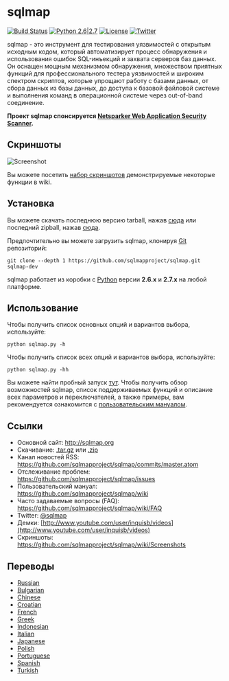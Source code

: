 # sqlmap

[![Build Status](https://api.travis-ci.org/sqlmapproject/sqlmap.svg?branch=master)](https://api.travis-ci.org/sqlmapproject/sqlmap) [![Python 2.6|2.7](https://img.shields.io/badge/python-2.6|2.7-yellow.svg)](https://www.python.org/) [![License](https://img.shields.io/badge/license-GPLv2-red.svg)](https://raw.githubusercontent.com/sqlmapproject/sqlmap/master/LICENSE) [![Twitter](https://img.shields.io/badge/twitter-@sqlmap-blue.svg)](https://twitter.com/sqlmap)

sqlmap - это инструмент для тестирования уязвимостей с открытым исходным кодом, который автоматизирует процесс обнаружения и использования ошибок SQL-инъекций и захвата серверов баз данных. Он оснащен мощным механизмом обнаружения, множеством приятных функций для профессионального тестера уязвимостей и широким спектром скриптов, которые упрощают работу с базами данных, от сбора данных из базы данных, до доступа к базовой файловой системе и выполнения команд в операционной системе через out-of-band соединение.

**Проект sqlmap спонсируется [Netsparker Web Application Security Scanner](https://www.netsparker.com/?utm_source=github.com&utm_medium=referral&utm_content=sqlmap+repo&utm_campaign=generic+advert).**

Скриншоты
----

![Screenshot](https://raw.github.com/wiki/sqlmapproject/sqlmap/images/sqlmap_screenshot.png)

Вы можете посетить [набор скриншотов](https://github.com/sqlmapproject/sqlmap/wiki/Screenshots) демонстрируемые некоторые функции в wiki.

Установка
----

Вы можете скачать последнюю версию tarball, нажав [сюда](https://github.com/sqlmapproject/sqlmap/tarball/master) или последний zipball, нажав  [сюда](https://github.com/sqlmapproject/sqlmap/zipball/master).

Предпочтительно вы можете загрузить sqlmap, клонируя [Git](https://github.com/sqlmapproject/sqlmap) репозиторий:

    git clone --depth 1 https://github.com/sqlmapproject/sqlmap.git sqlmap-dev

sqlmap работает из коробки с [Python](http://www.python.org/download/) версии **2.6.x** и **2.7.x** на любой платформе.

Использование
----

Чтобы получить список основных опций и вариантов выбора, используйте:

    python sqlmap.py -h

Чтобы получить список всех опций и вариантов выбора, используйте:

    python sqlmap.py -hh

Вы можете найти пробный запуск [тут](https://asciinema.org/a/46601).
Чтобы получить обзор возможностей sqlmap, список поддерживаемых функций и описание всех параметров и переключателей, а также примеры, вам рекомендуется ознакомится с [пользовательским мануалом](https://github.com/sqlmapproject/sqlmap/wiki/Usage).

Ссылки
----

* Основной сайт: http://sqlmap.org
* Скачивание: [.tar.gz](https://github.com/sqlmapproject/sqlmap/tarball/master) или [.zip](https://github.com/sqlmapproject/sqlmap/zipball/master)
* Канал новостей RSS: https://github.com/sqlmapproject/sqlmap/commits/master.atom
* Отслеживание проблем: https://github.com/sqlmapproject/sqlmap/issues
* Пользовательский мануал: https://github.com/sqlmapproject/sqlmap/wiki
* Часто задаваемые вопросы (FAQ): https://github.com/sqlmapproject/sqlmap/wiki/FAQ
* Twitter: [@sqlmap](https://twitter.com/sqlmap)
* Демки: [http://www.youtube.com/user/inquisb/videos](http://www.youtube.com/user/inquisb/videos)
* Скриншоты: https://github.com/sqlmapproject/sqlmap/wiki/Screenshots

Переводы
----

* [Russian](https://github.com/sqlmapproject/sqlmap/blob/master/doc/translations/README-ru-RUS.md)
* [Bulgarian](https://github.com/sqlmapproject/sqlmap/blob/master/doc/translations/README-bg-BG.md)
* [Chinese](https://github.com/sqlmapproject/sqlmap/blob/master/doc/translations/README-zh-CN.md)
* [Croatian](https://github.com/sqlmapproject/sqlmap/blob/master/doc/translations/README-hr-HR.md)
* [French](https://github.com/sqlmapproject/sqlmap/blob/master/doc/translations/README-fr-FR.md)
* [Greek](https://github.com/sqlmapproject/sqlmap/blob/master/doc/translations/README-gr-GR.md)
* [Indonesian](https://github.com/sqlmapproject/sqlmap/blob/master/doc/translations/README-id-ID.md)
* [Italian](https://github.com/sqlmapproject/sqlmap/blob/master/doc/translations/README-it-IT.md)
* [Japanese](https://github.com/sqlmapproject/sqlmap/blob/master/doc/translations/README-ja-JP.md)
* [Polish](https://github.com/sqlmapproject/sqlmap/blob/master/doc/translations/README-pl-PL.md)
* [Portuguese](https://github.com/sqlmapproject/sqlmap/blob/master/doc/translations/README-pt-BR.md)
* [Spanish](https://github.com/sqlmapproject/sqlmap/blob/master/doc/translations/README-es-MX.md)
* [Turkish](https://github.com/sqlmapproject/sqlmap/blob/master/doc/translations/README-tr-TR.md)
